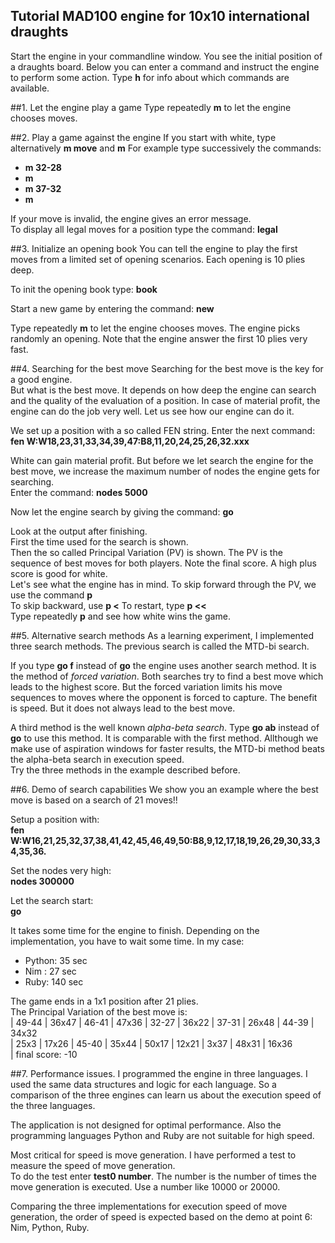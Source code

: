 
## Tutorial MAD100 engine for 10x10 international draughts

Start the engine in your commandline window. 
You see the initial position of a draughts board.
Below you can enter a command and instruct the engine to perform some action.
Type  **h**  for info about which commands are available.

##1. Let the engine play a game
Type repeatedly  **m**  to let the engine chooses moves.

##2. Play a game against the engine
If you start with white, type alternatively **m move** and **m**
For example type successively the commands:
- **m 32-28**
- **m**
- **m 37-32**
- **m**

If your move is invalid, the engine gives an error message.  
To display all legal moves for a position type the command: **legal**

##3. Initialize an opening book
You can tell the engine to play the first moves from a limited set of opening
scenarios. Each opening is 10 plies deep.  

To init the opening book type: **book**  

Start a new game by entering the command: **new**  

Type repeatedly **m** to let the engine chooses moves. The engine picks randomly 
an opening. Note that the engine answer the first 10 plies very fast.

##4. Searching for the best move
Searching for the best move is the key for a good engine.  
But what is the best move. It depends on how deep the engine can search and the
quality of the evaluation of a position. In case of material profit, the engine
can do the job very well. Let us see how our engine can do it.  

We set up a position with a so called FEN string. Enter the next command:  
**fen W:W18,23,31,33,34,39,47:B8,11,20,24,25,26,32.xxx**  

White can gain material profit. But before we let search the engine for the
best move, we increase the maximum number of nodes the engine gets for searching.  
Enter the command: **nodes 5000**  

Now let the engine search by giving the command: **go**  

Look at the output after finishing.  
First the time used for the search is shown.  
Then the so called Principal Variation (PV) is shown. The PV is the sequence of best
moves for both players. Note the final score. A high plus score is good for white.  
Let's see what the engine has in mind.
To skip forward through the PV, we use the command **p**   
To skip backward, use **p <**  To restart, type **p <<**  
Type repeatedly **p** and see how white wins the game.

##5. Alternative search methods
As a learning experiment, I implemented three search methods. The previous search
is called the MTD-bi search.  

If you type **go f** instead of **go** the engine uses another search method.
It is the method of *forced variation*. Both searches try to find a best move which
leads to the highest score. But the forced variation limits his move sequences to
moves where the opponent is forced to capture. The benefit is speed. But it does
not always lead to the best move.  

A third method is the well known *alpha-beta search*. Type **go ab** instead of
**go** to use this method. It is comparable with the first method. Allthough we
make use of aspiration windows for faster results, the MTD-bi method beats the
alpha-beta search in execution speed.  
Try the three methods in the example described before.

##6. Demo of search capabilities
We show you an example where the best move is based on a search of 21 moves!!  

Setup a position with:  
**fen W:W16,21,25,32,37,38,41,42,45,46,49,50:B8,9,12,17,18,19,26,29,30,33,34,35,36.**  

Set the nodes very high:  
**nodes 300000**  

Let the search start:  
**go**  

It takes some time for the engine to finish. Depending on the implementation, you
have to wait some time. In my case:  
- Python: 35 sec
- Nim :   27 sec
- Ruby:   140 sec

The game ends in a 1x1 position after 21 plies.  
The Principal Variation of the best move is:  
| 49-44 | 36x47 | 46-41 | 47x36 | 32-27 | 36x22 | 37-31 | 26x48 | 44-39 | 34x32   
| 25x3 | 17x26 | 45-40 | 35x44 | 50x17 | 12x21 | 3x37 | 48x31 | 16x36   
| final score:  -10  

##7. Performance issues.
I programmed the engine in three languages. I used the same data structures and
logic for each language. So a comparison of the three engines can learn us about
the execution speed of the three languages.  

The application is not designed for optimal performance. Also the programming
languages Python and Ruby are not suitable for high speed.  

Most critical for speed is move generation. I have performed a test to measure
the speed of move generation.  
To do the test enter **test0 number**. The number is the number of times the
move generation is executed. Use a number like 10000 or 20000.  

Comparing the three implementations for execution speed of move generation,
the order of speed is expected based on the demo at point 6: Nim, Python, Ruby.



